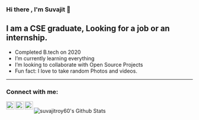 ### Hi there , I'm Suvajit 👋

## I am a CSE graduate, Looking for a job or an internship.
 -  Completed B.tech on 2020 
 -  I’m currently learning everything 
 -  I’m looking to collaborate with Open Source Projects
 -  Fun fact: I love to take random Photos and videos.

---

### Connect with me:

[<img align="left" alt="suvajitroy60 | Gmail" width="22px" src="https://cdn.jsdelivr.net/npm/simple-icons@v3/icons/gmail.svg" />][gmail]
[<img align="left" alt="suvajitroy60 | LinkedIn" width="22px" src="https://cdn.jsdelivr.net/npm/simple-icons@v3/icons/linkedin.svg" />][linkedin]
[<img align="left" alt="suvajitroy60 | Instagram" width="22px" src="https://cdn.jsdelivr.net/npm/simple-icons@v3/icons/instagram.svg" />][instagram]

<br />

<img align="left" alt="suvajitroy60's Github Stats" src="https://github-readme-stats.vercel.app/api?username=suvajitroy60&show_icons=true&hide_border=true" />


[instagram]: https://www.instagram.com/?hl=en
[linkedin]: https://www.linkedin.com/in/suvajitroy60
[gmail]: https://suvajitroy60@gmail.com
<!--
**suvajitroy60/suvajitroy60** is a ✨ _special_ ✨ repository because its `README.md` (this file) appears on your GitHub profile.
---



